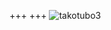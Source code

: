 +++
+++
![takotubo3](https://scontent-nrt1-1.cdninstagram.com/t51.2885-15/e35/21819783_1308469532595950_1979737524091748352_n.jpg)
